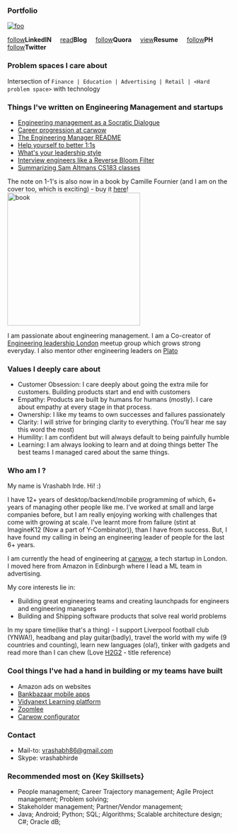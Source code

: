 
### Portfolio
[![foo](http://stackexchange.com/users/flair/1085543.png)](https://www.stackoverflow.com/story/slartibartfast)   


[follow](https://goo.gl/idUZBi)<b>LinkedIN</b> &nbsp;&nbsp;&nbsp; [read](https://goo.gl/59s9aL)<b>Blog</b>  &nbsp;&nbsp;&nbsp;  [follow](https://goo.gl/elppwt)<b>Quora</b>  &nbsp;&nbsp;&nbsp;   [view](https://drive.google.com/file/d/19jjpXbbaucLbdqqtVm-Rkviic6rDKy_r/view?usp=drivesdk)<b>Resume</b>  &nbsp;&nbsp;&nbsp;     [follow](https://www.producthunt.com/@vrashabh)<b>PH</b>&nbsp;&nbsp;&nbsp;
    [follow](https://twitter.com/vrashabh)<b>Twitter</b>

### Problem spaces I care about
Intersection of `Finance | Education | Advertising | Retail | <Hard problem space>` with technology

### Things I've written on Engineering Management and startups
- [Engineering management as a Socratic Dialogue](https://medium.com/carwow-product-engineering/engineering-management-as-a-socratic-dialogue-25918232439f)
- [Career progression at carwow](https://medium.com/carwow-product-engineering/engineering-progression-at-carwow-bee8337ec05d)
- [The Engineering Manager README](https://medium.com/carwow-product-engineering/the-engineering-manager-readme-a0d398f46e82)
- [Help yourself to better 1:1s](https://medium.com/carwow-product-engineering/help-yourself-to-better-1-1s-27c25f7d8d1e)
- [What's your leadership style](https://whizmodo.wordpress.com/2018/01/22/whats-your-leadership-style/)
- [Interview engineers like a Reverse Bloom Filter](https://whizmodo.wordpress.com/2015/02/25/interview-engineers-like-a-reverse-bloom-filter/)
- [Summarizing Sam Altmans CS183 classes](https://whizmodo.wordpress.com/2014/09/25/sam-altmans-cs183b-class-0/)

The note on 1-1's is also now in a book by Camille Fournier (and I am on the cover too, which is exciting) - buy it [here](https://www.amazon.co.uk/Things-Every-Engineering-Manager-Should-ebook/dp/B081TPX6NS/ref=sr_1_1?keywords=97+things+every+engineering+manager&qid=1575657948&sr=8-1)!
<img src="https://covers.oreillystatic.com/images/0636920251835/lrg.jpg" alt="book" width="300"/>

I am passionate about engineering management. I am a Co-creator of [Engineering leadership London](https://www.meetup.com/Engineering-leadership-Unconference/) meetup group which grows strong everyday. I also mentor other engineering leaders on [Plato](https://community.platohq.com/mentors/vrashabh-irde)


### Values I deeply care about
- Customer Obsession: I care deeply about going the extra mile for customers. Building products start and end with customers
- Empathy: Products are built by humans for humans (mostly). I care about empathy at every stage in that process. 
- Ownership: I like my teams to own successes and failures passionately
- Clarity: I will strive for bringing clarity to everything. (You'll hear me say this word the most)
- Humility: I am confident but will always default to being painfully humble 
- Learning: I am always looking to learn and at doing things better
The best teams I managed cared about the same things. 

### Who am I ? 
My name is Vrashabh Irde. Hi! :) 

I have 12+ years of desktop/backend/mobile programming of which, 6+ years of managing other people like me. 
I've worked at small and large companies before, but I am really enjoying working with challenges that come with growing at scale. I've learnt more from failure (stint at ImagineK12 (Now a part of Y-Combinator)), than I have from success. But, I have found my calling in being an engineering leader of people for the last 6+ years.

I am currently the head of engineering at [carwow](www.carwow.co.uk), a tech startup in London. I moved here from Amazon in Edinburgh where I lead a ML team in advertising. 

My core interests lie in:

- Building great engineering teams and creating launchpads for engineers and engineering managers
- Building and Shipping software products that solve real world problems

In my spare time(like that's a thing) - I support Liverpool football club (YNWA!), headbang and play guitar(badly), travel the world with my wife (9 countries and counting), learn new languages (ola!), tinker with gadgets and read more than I can chew (Love [H2G2](https://goo.gl/zPtMwn) - title reference)

### Cool things I've had a hand in building or my teams have built 
- Amazon ads on websites
- [Bankbazaar mobile apps](https://blog.bankbazaar.com/the-bankbazaar-mobile-app/)
- [Vidyanext Learning platform](https://vidyanext.com/)
- [Zoomlee](http://zoomlee.com/index.html)
- [Carwow configurator](www.carwow.co.uk)


### Contact
- Mail-to: vrashabh86@gmail.com
- Skype: vrashabhirde

### Recommended most on {Key Skillsets}
 - People management; Career Trajectory management; Agile Project management; Problem solving;
 - Stakeholder management; Partner/Vendor management;
 - Java; Android; Python; SQL; Algorithms; Scalable architecture design; C#; Oracle dB;

